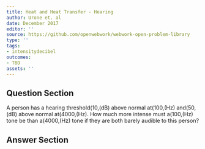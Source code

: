 ```yaml
---
title: Heat and Heat Transfer - Hearing
author: Urone et. al
date: December 2017
editor: ''
source: https://github.com/openwebwork/webwork-open-problem-library
type: ''
tags:
- intensitydecibel
outcomes:
- TBD
assets: ''
---
```


## Question Section 

A person has a hearing threshold(10,(dB) above normal at(100,(Hz) and(50,(dB) above normal at(4000,(Hz). How much more intense must a(100,(Hz) tone be than a(4000,(Hz) tone if they are both barely audible to this person?



## Answer Section

